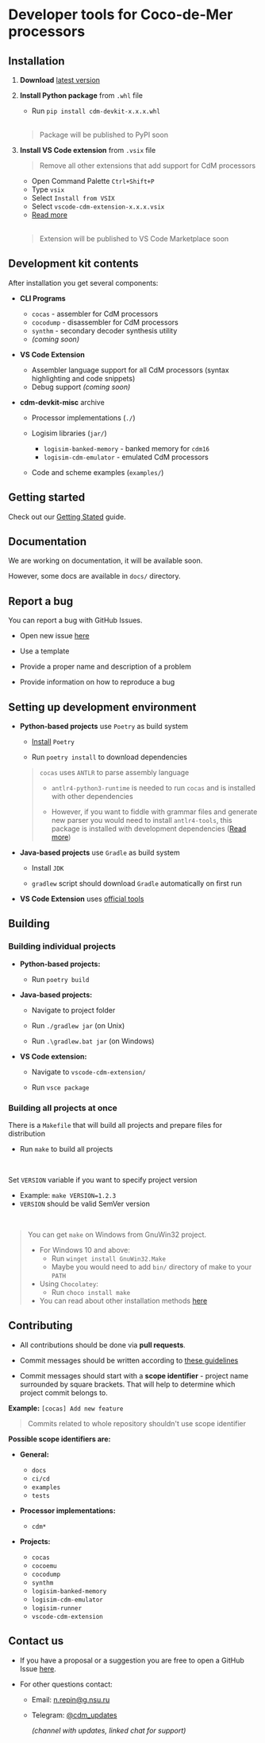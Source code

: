 # Developer tools for Coco-de-Mer processors

## Installation

1. **Download** [latest version](https://github.com/cdm-processors/cdm-devkit/releases/latest)

2. **Install Python package** from `.whl` file
    - Run `pip install cdm-devkit-x.x.x.whl`

    <br>

    > Package will be published to PyPI soon 

3. **Install VS Code extension** from `.vsix` file
    
    > Remove all other extensions that add support for CdM processors

    - Open Command Palette `Ctrl+Shift+P`
    - Type `vsix`
    - Select `Install from VSIX`
    - Select `vscode-cdm-extension-x.x.x.vsix`
    - [Read more](https://code.visualstudio.com/docs/editor/extension-marketplace#_install-from-a-vsix)
    
    <br>

    > Extension will be published to VS Code Marketplace soon 

## Development kit contents

After installation you get several components:

- **CLI Programs**
    
    - `cocas` - assembler for CdM processors
    - `cocodump` - disassembler for CdM processors
    - `synthm` - secondary decoder synthesis utility
    - *(coming soon)*

- **VS Code Extension**

    - Assembler language support for all CdM processors (syntax highlighting and code snippets)
    - Debug support *(coming soon)*

- **cdm-devkit-misc** archive

    - Processor implementations (`./`)
    - Logisim libraries (`jar/`)
        
        - `logisim-banked-memory` - banked memory for `cdm16`
        - `logisim-cdm-emulator` - emulated CdM processors
    - Code and scheme examples (`examples/`)

## Getting started

Check out our [Getting Stated](/docs/getting-started.md) guide.

## Documentation

We are working on documentation, it will be available soon.

However, some docs are available in `docs/` directory.

## Report a bug

You can report a bug with GitHub Issues.

- Open new issue [here](https://github.com/cdm-processors/cdm-devkit/issues)

- Use a template

- Provide a proper name and description of a problem

- Provide information on how to reproduce a bug

## Setting up development environment

- **Python-based projects** use `Poetry` as build system

    - [Install](https://python-poetry.org/docs/#installation) `Poetry`

    - Run `poetry install` to download dependencies

    > `cocas` uses `ANTLR` to parse assembly language
    >
    >    - `antlr4-python3-runtime` is needed to run `cocas` and is installed with other dependencies
    >
    >   - However, if you want to fiddle with grammar files and generate new parser you would need to install `antlr4-tools`, this package is installed with development dependencies ([Read more](https://www.antlr.org))

- **Java-based projects** use `Gradle` as build system

    - Install `JDK`

    - `gradlew` script should download `Gradle` automatically on first run

- **VS Code Extension** uses [official tools](https://code.visualstudio.com/api)

## Building

### Building individual projects

- **Python-based projects:**

    - Run `poetry build`

- **Java-based projects:**
    
    - Navigate to project folder

    - Run `./gradlew jar` (on Unix)
    - Run `.\gradlew.bat jar` (on Windows)

- **VS Code extension:**

    - Navigate to `vscode-cdm-extension/`

    - Run `vsce package`

### Building all projects at once

There is a `Makefile` that will build all projects and prepare files for distribution

- Run `make` to build all projects

<br>

Set `VERSION` variable if you want to specify project version
- Example: `make VERSION=1.2.3`
- `VERSION` should be valid SemVer version

<br>

> You can get `make` on Windows from GnuWin32 project.
> - For Windows 10 and above: 
>   - Run `winget install GnuWin32.Make`
>   - Maybe you would need to add `bin/` directory of make to your `PATH`
> - Using `Chocolatey`:
>   - Run `choco install make` 
> - You can read about other installation methods [here](https://gnuwin32.sourceforge.net/packages/make.htm)

## Contributing

- All contributions should be done via **pull requests**.

- Commit messages should be written according to [these guidelines](https://gist.github.com/robertpainsi/b632364184e70900af4ab688decf6f53)

- Commit messages should start with a **scope identifier** - project name surrounded by square brackets. That will help to determine which project commit belongs to.

**Example:** `[cocas] Add new feature`

> Commits related to whole repository shouldn't use scope identifier

**Possible scope identifiers are:**

- **General:**
    
    - `docs`
    - `ci/cd`
    - `examples`
    - `tests`

- **Processor implementations:**

    - `cdm*`

- **Projects:**

    - `cocas`
    - `cocoemu`
    - `cocodump`
    - `synthm`
    - `logisim-banked-memory`
    - `logisim-cdm-emulator`
    - `logisim-runner`
    - `vscode-cdm-extension`

## Contact us

- If you have a proposal or a suggestion you are free to open a GitHub Issue [here](https://github.com/cdm-processors/cdm-devkit/issues).

- For other questions contact:
    - Email: n.repin@g.nsu.ru
    - Telegram: [@cdm_updates](https://t.me/cdm_updates)

        *(channel with updates, linked chat for support)*
